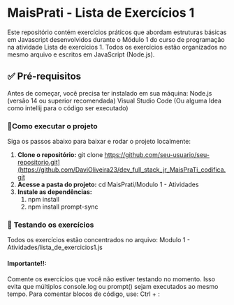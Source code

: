 # **MaisPrati - Lista de Exercícios 1**

Este repositório contém exercícios práticos que abordam estruturas básicas em Javascript desenvolvidos durante o Módulo 1 do curso de programação na atividade Lista de exercícios 1. Todos os exercícios estão organizados no mesmo arquivo e escritos em JavaScript (Node.js).

## ✅ **Pré-requisitos**
Antes de começar, você precisa ter instalado em sua máquina:
Node.js (versão 14 ou superior recomendada)
Visual Studio Code (Ou alguma Idea como intellij para o código ser executado)

### 🚀**Como executar o projeto**
Siga os passos abaixo para baixar e rodar o projeto localmente:
 1. **Clone o repositório:** 
        git clone https://github.com/seu-usuario/seu-repositorio.git](https://github.com/DaviOliveira23/dev_full_stack_jr_MaisPraTi_codifica.git
 2. **Acesse a pasta do projeto:** 
        cd MaisPrati/Modulo 1 - Atividades
 3. **Instale as dependências:**
    1. npm install
    2. npm install prompt-sync

### 🧪 **Testando os exercícios**
Todos os exercícios estão concentrados no arquivo:
Modulo 1 - Atividades/lista_de_exercicios1.js

#### **Importante!!**:
Comente os exercícios que você não estiver testando no momento.
Isso evita que múltiplos console.log ou prompt() sejam executados ao mesmo tempo.
Para comentar blocos de código, use:
Ctrl + :
